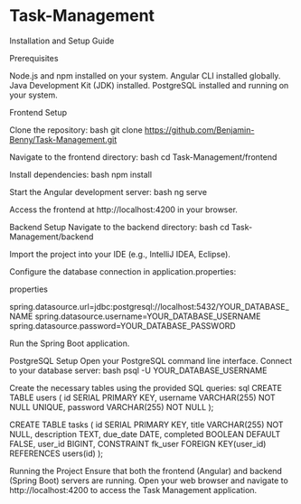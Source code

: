 # Task-Management

Installation and Setup Guide

Prerequisites

Node.js and npm installed on your system.
Angular CLI installed globally.
Java Development Kit (JDK) installed.
PostgreSQL installed and running on your system.

Frontend Setup

Clone the repository:
bash
git clone https://github.com/Benjamin-Benny/Task-Management.git

Navigate to the frontend directory:
bash
cd Task-Management/frontend

Install dependencies:
bash
npm install

Start the Angular development server:
bash
ng serve

Access the frontend at http://localhost:4200 in your browser.

Backend Setup
Navigate to the backend directory:
bash
cd Task-Management/backend

Import the project into your IDE (e.g., IntelliJ IDEA, Eclipse).

Configure the database connection in application.properties:

properties

spring.datasource.url=jdbc:postgresql://localhost:5432/YOUR_DATABASE_NAME
spring.datasource.username=YOUR_DATABASE_USERNAME
spring.datasource.password=YOUR_DATABASE_PASSWORD

Run the Spring Boot application.

PostgreSQL Setup
Open your PostgreSQL command line interface.
Connect to your database server:
bash
psql -U YOUR_DATABASE_USERNAME

Create the necessary tables using the provided SQL queries:
sql
CREATE TABLE users (
    id SERIAL PRIMARY KEY,
    username VARCHAR(255) NOT NULL UNIQUE,
    password VARCHAR(255) NOT NULL
);

CREATE TABLE tasks (
    id SERIAL PRIMARY KEY,
    title VARCHAR(255) NOT NULL,
    description TEXT,
    due_date DATE,
    completed BOOLEAN DEFAULT FALSE,
    user_id BIGINT,
    CONSTRAINT fk_user
        FOREIGN KEY(user_id) 
        REFERENCES users(id)
);

Running the Project
Ensure that both the frontend (Angular) and backend (Spring Boot) servers are running.
Open your web browser and navigate to http://localhost:4200 to access the Task Management application.

